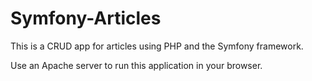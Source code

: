 # Symfony-Articles

This is a CRUD app for articles using PHP and the Symfony framework.

Use an Apache server to run this application in your browser.